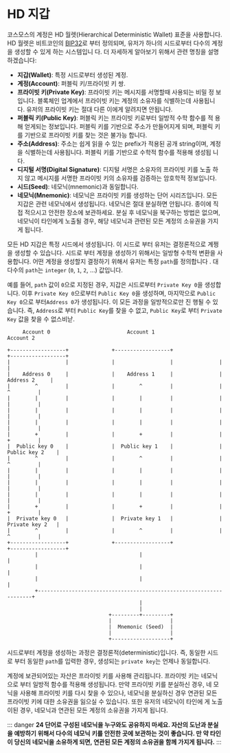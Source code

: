 <!-- markdown-link-check-disable -->

# HD 지갑

코스모스의 계정은 HD 월렛(Hierarchical Deterministic Wallet) 표준을 사용합니다.
HD 월렛은 비트코인의
[BIP32](https://github.com/bitcoin/bips/blob/master/bip-0032.mediawiki)로 부터
정의되며, 유저가 하나의 시드로부터 다수의 계정을 생성할 수 있게 하는 시스템입니
다. 더 자세하게 알아보기 위해서 관련 명칭을 설명하겠습니다:

- **지갑(Wallet)**: 특정 시드로부터 생성된 계정.
- **계정(Account)**: 퍼블릭 키/프라이빗 키 쌍.
- **프라이빗 키(Private Key)**: 프라이빗 키는 메시지를 서명할때 사용되는 비밀 정
  보입니다. 블록체인 업계에서 프라이빗 키는 계정의 소유자를 식별하는데 사용됩니
  다. 유저의 프라이빗 키는 절대 다른 이에게 알려지면 안됩니다.
- **퍼블릭 키(Public Key)**: 퍼블릭 키는 프라이빗 키로부터 일방적 수학 함수를 적
  용해 얻게되는 정보입니다. 퍼블릭 키를 기반으로 주소가 만들어지게 되며, 퍼블릭
  키를 기반으로 프라이빗 키를 찾는 것은 불가능 합니다.
- **주소(Address)**: 주소는 쉽게 읽을 수 있는 prefix가 적용된 공개 string이며,
  계정을 식별하는데 사용됩니다. 퍼블릭 키를 기반으로 수학적 함수를 적용해 생성됩
  니다.
- **디지털 서명(Digital Signature)**: 디지털 서명은 소유자의 프라이빗 키를 노출
  하지 않고 메시지를 서명한 프라이빗 키의 소유자를 검증하는 암호학적 정보입니다.
- **시드(Seed)**: 네모닉(mnemonic)과 동일합니다.
- **네모닉(Mnemonic)**: 네모닉은 프라이빗 키를 생성하는 단어 시리즈입니다. 모든
  지갑은 관련 네모닉에서 생성됩니다. 네모닉은 절대 분실하면 안됩니다. 종이에 직
  접 적으시고 안전한 장소에 보관하세요. 분실 후 네모닉을 북구하는 방법은 없으며,
  네모닉이 타인에게 노출될 경우, 해당 네모닉과 관련된 모든 계정의 소유권을 가지
  게 됩니다.

모든 HD 지갑은 특정 시드에서 생성됩니다. 이 시드로 부터 유저는 결정론적으로 계쩡
을 생성할 수 있습니다. 시드로 부터 계정을 생성하기 위해서는 일방형 수학적 변환을
사용합니다. 어떤 계정을 생성할지 결정하기 위해서 유저는 특정 `path`를 정의합니다
. 대다수의 `path`는 `integer` (`0`, `1`, `2`, ...) 값입니다.

예를 들어, `path` 값이 `0`으로 지정된 경우, 지갑은 시드로부터 `Private Key 0`을
생성합니다. 이후 `Private Key 0`으로부터 `Public Key 0`을 생성하며, 마지막으로
`Public Key 0`으로 부터`Address 0`가 생성됩니다. 이 모든 과정을 일방적으로만 진
행될 수 있습니다. 즉, `Address`로 부터 `Public Key`를 찾을 수 없고,
`Public Key`로 부터 `Private Key` 값을 찾을 수 없스비낟.

```
     Account 0                         Account 1                         Account 2

+------------------+              +------------------+               +------------------+
|                  |              |                  |               |                  |
|    Address 0     |              |    Address 1     |               |    Address 2     |
|        ^         |              |        ^         |               |        ^         |
|        |         |              |        |         |               |        |         |
|        |         |              |        |         |               |        |         |
|        |         |              |        |         |               |        |         |
|        +         |              |        +         |               |        +         |
|  Public key 0    |              |  Public key 1    |               |  Public key 2    |
|        ^         |              |        ^         |               |        ^         |
|        |         |              |        |         |               |        |         |
|        |         |              |        |         |               |        |         |
|        |         |              |        |         |               |        |         |
|        +         |              |        +         |               |        +         |
|  Private key 0   |              |  Private key 1   |               |  Private key 2   |
|        ^         |              |        ^         |               |        ^         |
+------------------+              +------------------+               +------------------+
         |                                 |                                  |
         |                                 |                                  |
         |                                 |                                  |
         +--------------------------------------------------------------------+
                                           |
                                           |
                                 +---------+---------+
                                 |                   |
                                 |  Mnemonic (Seed)  |
                                 |                   |
                                 +-------------------+
```

시드로부터 계정을 생성하는 과정은 결정론적(deterministic)입니다. 즉, 동일한 시드
로 부터 동일한 `path`를 입력한 경우, 생성되는 `private key`는 언제나 동일합니다.

계정에 보관되어있는 자산은 프라이빗 키를 사용해 관리됩니다. 프라이빗 키는 네모닉
으로 부터 일방적 함수를 적용해 생성됩니다. 만약 프라이빗 키를 분실하신 경우, 네
모닉을 사용해 프라이빗 키를 다시 찾을 수 있으나, 네모닉을 분실하신 경우 연관된
모든 프라이빗 키에 대한 소유권을 잃으실 수 있습니다. 또한 유저의 네모닉이 타인에
게 노출이된 경우, 네모닉과 연관된 모든 계정의 소유권을 가지게 됩니다.

::: danger **24 단어로 구성된 네모닉을 누구와도 공유하지 마세요. 자산의 도난과
분실을 예방하기 위해서 다수의 네모닉 키를 안전한 곳에 보관하는 것이 좋습니다. 만
약 타인이 당신의 네모닉을 소유하게 되면, 연관된 모든 계정의 소유권을 함께 가지게
됩니다.** :::

<!-- markdown-link-check-enable -->
